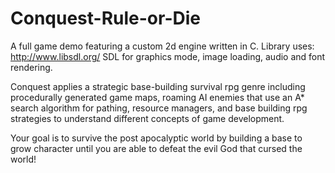 # Conquest-Rule-or-Die

A full game demo featuring a custom 2d engine written in C.
Library uses: http://www.libsdl.org/ SDL for graphics mode, image loading, audio and font rendering.

Conquest applies a strategic base-building survival rpg genre including procedurally generated game maps,
roaming AI enemies that use an A* search algorithm for pathing, resource managers, and base building rpg strategies to understand
different concepts of game development.

Your goal is to survive the post apocalyptic world by building a base to grow character until you are able to defeat the evil God
that cursed the world!



